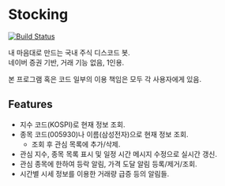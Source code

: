# Stocking

[![Build Status](https://travis-ci.com/NeuroWhAI/stocking.svg?token=PopKW9vCGDGRqzkNeWHe&branch=main)](https://travis-ci.com/NeuroWhAI/stocking)

내 마음대로 만드는 국내 주식 디스코드 봇.  
네이버 증권 기반, 거래 기능 없음, 1인용.

본 프로그램 혹은 코드 일부의 이용 책임은 모두 각 사용자에게 있음.

## Features

- 지수 코드(KOSPI)로 현재 정보 조회.
- 종목 코드(005930)나 이름(삼성전자)으로 현재 정보 조회.
  - 조회 후 관심 목록에 추가/삭제.
- 관심 지수, 종목 목록 표시 및 일정 시간 메시지 수정으로 실시간 갱신.
- 관심 종목에 한하여 등락 알림, 가격 도달 알림 등록/제거/조회.
- 시간별 시세 정보를 이용한 거래량 급증 등의 알림들.
